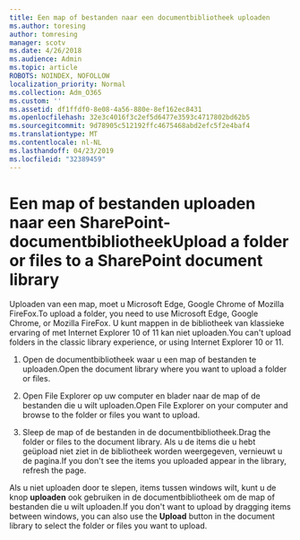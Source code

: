 ```yaml
---
title: Een map of bestanden naar een documentbibliotheek uploaden
ms.author: toresing
author: tomresing
manager: scotv
ms.date: 4/26/2018
ms.audience: Admin
ms.topic: article
ROBOTS: NOINDEX, NOFOLLOW
localization_priority: Normal
ms.collection: Adm_O365
ms.custom: ''
ms.assetid: df1ffdf0-8e08-4a56-880e-8ef162ec8431
ms.openlocfilehash: 32e3c4016f3c2ef5d6477e3593c4717802bd62b5
ms.sourcegitcommit: 9d78905c512192ffc4675468abd2efc5f2e4baf4
ms.translationtype: MT
ms.contentlocale: nl-NL
ms.lasthandoff: 04/23/2019
ms.locfileid: "32389459"
---
```

# <a name="upload-a-folder-or-files-to-a-sharepoint-document-library"></a><span data-ttu-id="ce985-102">Een map of bestanden uploaden naar een SharePoint-documentbibliotheek</span><span class="sxs-lookup"><span data-stu-id="ce985-102">Upload a folder or files to a SharePoint document library</span></span>

<span data-ttu-id="ce985-103">Uploaden van een map, moet u Microsoft Edge, Google Chrome of Mozilla FireFox.</span><span class="sxs-lookup"><span data-stu-id="ce985-103">To upload a folder, you need to use Microsoft Edge, Google Chrome, or Mozilla FireFox.</span></span> <span data-ttu-id="ce985-104">U kunt mappen in de bibliotheek van klassieke ervaring of met Internet Explorer 10 of 11 kan niet uploaden.</span><span class="sxs-lookup"><span data-stu-id="ce985-104">You can't upload folders in the classic library experience, or using Internet Explorer 10 or 11.</span></span>
  
1. <span data-ttu-id="ce985-105">Open de documentbibliotheek waar u een map of bestanden te uploaden.</span><span class="sxs-lookup"><span data-stu-id="ce985-105">Open the document library where you want to upload a folder or files.</span></span>
    
2. <span data-ttu-id="ce985-106">Open File Explorer op uw computer en blader naar de map of de bestanden die u wilt uploaden.</span><span class="sxs-lookup"><span data-stu-id="ce985-106">Open File Explorer on your computer and browse to the folder or files you want to upload.</span></span>
    
3. <span data-ttu-id="ce985-107">Sleep de map of de bestanden in de documentbibliotheek.</span><span class="sxs-lookup"><span data-stu-id="ce985-107">Drag the folder or files to the document library.</span></span> <span data-ttu-id="ce985-108">Als u de items die u hebt geüpload niet ziet in de bibliotheek worden weergegeven, vernieuwt u de pagina.</span><span class="sxs-lookup"><span data-stu-id="ce985-108">If you don't see the items you uploaded appear in the library, refresh the page.</span></span> 
    
<span data-ttu-id="ce985-109">Als u niet uploaden door te slepen, items tussen windows wilt, kunt u de knop **uploaden** ook gebruiken in de documentbibliotheek om de map of bestanden die u wilt uploaden.</span><span class="sxs-lookup"><span data-stu-id="ce985-109">If you don't want to upload by dragging items between windows, you can also use the **Upload** button in the document library to select the folder or files you want to upload.</span></span> 
  

